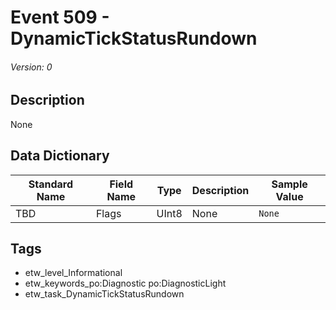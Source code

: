 # Event 509 - DynamicTickStatusRundown
###### Version: 0

## Description
None

## Data Dictionary
|Standard Name|Field Name|Type|Description|Sample Value|
|---|---|---|---|---|
|TBD|Flags|UInt8|None|`None`|

## Tags
* etw_level_Informational
* etw_keywords_po:Diagnostic po:DiagnosticLight
* etw_task_DynamicTickStatusRundown